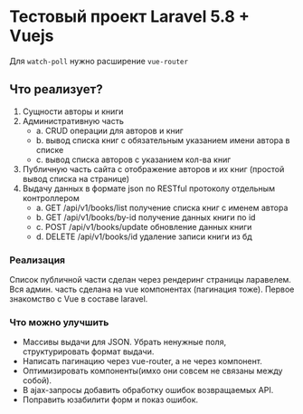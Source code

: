 # Тестовый проект Laravel 5.8 + Vuejs

Для `watch-poll` нужно расширение `vue-router`

## Что реализует?

1. Сущности авторы и книги
2. Административную часть
    - a. CRUD операции для авторов и книг
    - b. вывод списка книг с обязательным указанием имени автора в списке
    - c. вывод списка авторов с указанием кол-ва книг
3. Публичную часть сайта с отображение авторов и их книг (простой вывод списка на странице)
4. Выдачу данных в формате json по RESTful протоколу отдельным контроллером 
    - a. GET /api/v1/books/list получение списка книг с именем автора 
    - b. GET /api/v1/books/by-id получение данных книги по id
    - c. POST /api/v1/books/update обновление данных книги
    - d. DELETE /api/v1/books/id удаление записи книги из бд
    
### Реализация
Список публичной части сделан через рендеринг страницы ларавелем. Вся админ. часть сделана на vue компонентах 
(пагинация тоже). Первое знакомство с Vue в составе laravel.

### Что можно улучшить
- Массивы выдачи для JSON. Убрать ненужные поля, структурировать формат выдачи.
- Написать пагинацию через vue-router, а не через компонент.
- Оптимизировать компоненты(имхо они совсем не связаны между собой).
- В ajax-запросы добавить обработку ошибок возвращаемых API.
- Поправить юзабилити форм и показ ошибок.
